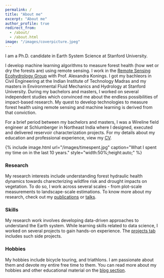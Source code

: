 ```yaml
---
permalink: /
title: "About me"
excerpt: "About me"
author_profile: true
redirect_from: 
  - /about/
  - /about.html
image: "/images/coverpicture.jpeg"
---
```


I am a Ph.D. candidate in Earth System Science at Stanford University. 

I develop machine learning algorithms to measure forest health (how wet or dry the forests are) using remote sensing. I work in the <a href="https://koningslab.stanford.edu/" target="_blank">Remote Sensing Ecohydrology Group</a> with Prof. Alexandra Konings. I got my bachleors in Civil Engineering at the Indian Institute of Technology Madras and my masters in Environmental Fluid Mechanics and Hydrology at Stanford University. During my bachelors and masters, I worked on several  independent studies which convinced me about the endless possibilities of impact-based research. My quest to develop technologies to measure forest health using remote sensing and machine learning is derived from that conviction. 

For a brief period between my bachelors and masters, I was a Wireline field engineer at Schlumberger in Northeast India where I designed, executed and delivered reservoir characterization projects. For my details about my education and professional experience, view my [CV](https://krishnakrao.github.io/cv/). 

{% include image.html url="/images/timespent.jpg" caption="What I spent my time on in the last 10 years." style="width:50%;height:auto;" %}

### Research

My research interests include understanding forest hydraulic health dynamics towards charecterizing wildfire risk and drought impacts on vegetation. To do so, I work across several scales - from plot-scale measurements to landscape-scale estimations.  To know more about my research, check out my [publications](https://krishnakrao.github.io/publications/) or [talks](https://krishnakrao.github.io/talks/). 

### Skills

My research work involves developing data-driven approaches to understand the Earth system. While learning skills related to data science, I worked on several projects to gain hands-on experience. The [projects tab](https://krishnakrao.github.io/projects/) includes such side projects.

### Hobbies

My hobbies include bicycle touring, and triathlons. I am passionate about them and devote my entire free time to them. You can read more about my hobbies and other educational material on the [blog section](https://krishnakrao.github.io/blog/). 

<!--{% include image.html url="/images/coverpicture.jpeg"%}-->
